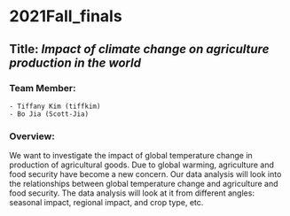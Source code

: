 # 2021Fall_finals

## Title: *Impact of climate change on agriculture production in the world*

###  Team Member: 
    - Tiffany Kim (tiffkim)
    - Bo Jia (Scott-Jia)

###  Overview:
We want to investigate the impact of global temperature change in production of agricultural goods. Due to global warming, agriculture and food security have become a new concern. Our data analysis will look into the relationships between global temperature change and agriculture and food security. The data analysis will look at it from different angles: seasonal impact, regional impact, and crop type, etc.